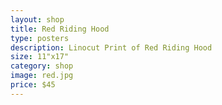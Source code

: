 ```yaml
---
layout: shop
title: Red Riding Hood
type: posters
description: Linocut Print of Red Riding Hood
size: 11"x17" 
category: shop
image: red.jpg
price: $45
---
```


